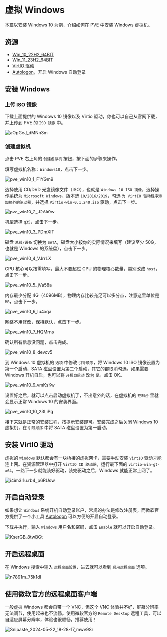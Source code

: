 # 虚拟 Windows

本篇以安装 Windows 10 为例，介绍如何在 PVE 中安装 Windows 虚拟机。

## 资源

- [Win_10_22H2_64BIT](https://www.123pan.com/s/1JKMjv-xbxo.html)
- [Win_11_23H2_64BIT](https://www.123pan.com/s/1JKMjv-abxo.html)
- [VirtIO 驱动](https://www.123pan.com/s/1JKMjv-b2fo.html)
- [Autologon](https://learn.microsoft.com/zh-cn/sysinternals/downloads/autologon)，开启 Windows 自动登录

## 安装 Windows

### 上传 ISO 镜像

下载上面提供的 Windows 10 镜像以及 Virtio 驱动，你也可以自己从官网下载，并上传到 PVE 的 `ISO 镜像` 中。

![aOpGeJ_dMNn3m](https://img-1255332810.cos.ap-chengdu.myqcloud.com/aOpGeJ_dMNn3m.png)

### 创建虚拟机

点击 PVE 右上角的 `创建虚拟机` 按钮，按下面的步骤来操作。

填写虚拟机名称：`Windows10`，点击下一步。

![pve_win10_1_F1YGm9](https://img-1255332810.cos.ap-chengdu.myqcloud.com/pve_win10_1_F1YGm9.png)

选择使用 CD/DVD 光盘镜像文件（ISO），也就是 `Windows 10 ISO 镜像`，选择操作系统为 `Microsoft Windows`，版本选 `10/2016/2019`，勾选 `为 VirtIO 驱动程序添加额外的驱动器`，并选择 `Virtio-win-0.1.240.iso` 驱动，点击下一步。

![pve_win10_2_J2Ak9w](https://img-1255332810.cos.ap-chengdu.myqcloud.com/pve_win10_2_J2Ak9w.png)

机型选择 `q35`，点击下一步。

![pve_win10_3_PDmXlT](https://img-1255332810.cos.ap-chengdu.myqcloud.com/pve_win10_3_PDmXlT.png)

磁盘 `总线/设备` 切换为 `SATA`，磁盘大小按你的实际情况来填写（建议至少 50G，也就是 Windows 的系统盘），点击下一步。

![pve_win10_4_VJrrLX](https://img-1255332810.cos.ap-chengdu.myqcloud.com/pve_win10_4_VJrrLX.png)

CPU 核心可以按需填写，最大不要超过 CPU 的物理核心数量，类别改成 `host`，点击下一步。

![pve_win10_5_jVa58a](https://img-1255332810.cos.ap-chengdu.myqcloud.com/pve_win10_5_jVa58a.png)

内存最少分配 4G（4096MB），物理内存比较充足可以多分点，注意这里单位是 `MB`，点击下一步。

![pve_win10_6_Iu4xqa](https://img-1255332810.cos.ap-chengdu.myqcloud.com/pve_win10_6_Iu4xqa.png)

网络不用修改，保持默认，点击下一步。

![pve_win10_7_HQMrns](https://img-1255332810.cos.ap-chengdu.myqcloud.com/pve_win10_7_HQMrns.png)

确认所有信息没问题，点击完成。

![pve_win10_8_devcv5](https://img-1255332810.cos.ap-chengdu.myqcloud.com/pve_win10_8_devcv5.png)

到 Windows 10 虚拟机的 `选项` 中修改 `引导顺序`，将 Windows 10 ISO 镜像设置为第一个启动，SATA 磁盘设置为第二个启动，其它的都取消勾选。如果需要 Windows 开机自启，也可以将 `开机自启动` 改为 `是`。点击 OK。

![pve_win10_9_vmKsKw](https://img-1255332810.cos.ap-chengdu.myqcloud.com/pve_win10_9_vmKsKw.png)

设置好之后，就可以点击启动虚拟机了，不出意外的话，在虚拟机的 `控制台` 里就会显示正常 Windows 10 的安装界面。

![pve_win10_10_23LiPg](https://img-1255332810.cos.ap-chengdu.myqcloud.com/pve_win10_10_23LiPg.png)

接下来就是正常的安装过程，按提示安装即可。安装完成之后关闭 Windows 10 虚拟机，在 `引导顺序` 中将 SATA 磁盘设置为第一启动。

## 安装 VirtIO 驱动

虚拟的 `Windows` 默认都会有一块桥接的虚拟网卡，需要手动安装 `VirtIO` 驱动才能连上网。在资源管理器中打开 `VirtIO CD 驱动器`，运行最下面的 `virtio-win-gt-x64`，一路下一步就能装好驱动，装完驱动之后，Windows 就能正常上网了。

![i4im3l1u.rb4_p6RUsw](https://img-1255332810.cos.ap-chengdu.myqcloud.com/i4im3l1u.rb4_p6RUsw.png)

<!-- 如果宿主机是 `Unraid` 驱动可以从 `设置` -> `虚拟机管理器` 中下载，在创建虚拟机的时候选择驱动就行。

![ls2zrvod.spn_xguAii](https://img-1255332810.cos.ap-chengdu.myqcloud.com/ls2zrvod.spn_xguAii.png) -->

<!-- 如果宿主机是 PVE，可以从 PVE 官网 [下载 VirtIO 驱动](https://pve.proxmox.com/wiki/Windows_VirtIO_Drivers#Installation)，在创建虚拟机的时候额外添加一个 ISO 镜像，装好 `Windows` 进入系统之后就能直接从 CD 驱动器中安装 `VirtIO` 驱动。 -->

## 开启自动登录

如果想让 `Windows` 系统开机自动登录账户，常规的办法是修改注册表，而微软官方提供了一个小工具 [Autologon](https://learn.microsoft.com/zh-tw/sysinternals/downloads/autologon) 可以方便的开启自动登录。

下载并执行，输入 `Windows` 用户名和密码，点击 `Enable` 就可以开启自动登录。

![KserGB_8twBGt](https://img-1255332810.cos.ap-chengdu.myqcloud.com/KserGB_8twBGt.png)

## 开启远程桌面

在 Windows 搜索中输入 `远程桌面设置`，进去就可以看到 `启用远程桌面` 选项。

![n7891m_75k1dl](https://img-1255332810.cos.ap-chengdu.myqcloud.com/n7891m_75k1dl.png)

## 使用微软官方的远程桌面客户端

一般虚拟 Windows 都会自带一个 VNC，但这个 VNC 体验并不好，屏幕分辨率无法调节，使用起来也不流畅。使用微软官方的 `Remote Desktop` 远程工具，可以自适应屏幕分辨率，体验也很顺畅，推荐使用！

![Snipaste_2024-05-22_18-28-17_mwv9Sr](https://img-1255332810.cos.ap-chengdu.myqcloud.com/Snipaste_2024-05-22_18-28-17_mwv9Sr.jpg)